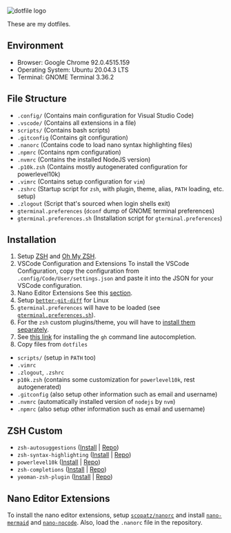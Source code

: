 ![dotfile logo](https://raw.githubusercontent.com/jglovier/dotfiles-logo/main/dotfiles-logo.svg)

These are my dotfiles.

## Environment

- Browser: Google Chrome 92.0.4515.159
- Operating System: Ubuntu 20.04.3 LTS
- Terminal: GNOME Terminal 3.36.2

## File Structure

- `.config/` (Contains main configuration for Visual Studio Code)
- `.vscode/` (Contains all extensions in a file)
- `scripts/` (Contains bash scripts)
- `.gitconfig` (Contains git configuration)
- `.nanorc` (Contains code to load nano syntax highlighting files)
- `.npmrc` (Contains npm configuration)
- `.nvmrc` (Contains the installed NodeJS version)
- `.p10k.zsh` (Contains mostly autogenerated configuration for powerlevel10k)
- `.vimrc` (Contains setup configuration for `vim`)
- `.zshrc` (Startup script for `zsh`, with plugin, theme, alias, `PATH` loading, etc. setup)
- `.zlogout` (Script that's sourced when login shells exit)
- `gterminal.preferences` (`dconf` dump of GNOME terminal preferences)
- `gterminal.preferences.sh` (Installation script for `gterminal.preferences`)

## Installation

1. Setup [ZSH](https://zsh.sourceforge.io/) and [Oh My ZSH](https://ohmyz.sh/).
2. VSCode Configuration and Extensions
   To install the VSCode Configuration, copy the configuration from `.config/Code/User/settings.json`
   and paste it into the JSON for your VSCode configuration.
3. Nano Editor Extensions
   See this [section](#nano-editor-extensions).
4. Setup [`better-git-diff`](https://github.com/Yash-Singh1/better-git-diff) for Linux
5. `gterminal.preferences` will have to be loaded (see [`gterminal.preferences.sh`](./gterminal.preferences.sh)).
6. For the `zsh` custom plugins/theme, you will have to [install them separately](#zsh-custom).
7. See [this link](https://khalidabuhakmeh.com/ohmyzsh-github-cli-command-completion) for installing the `gh` command line autocompletion.
8. Copy files from `dotfiles`

- `scripts/` (setup in `PATH` too)
- `.vimrc`
- `.zlogout`, `.zshrc`
- `p10k.zsh` (contains some customization for `powerlevel10k`, rest autogenerated)
- `.gitconfig` (also setup other information such as email and username)
- `.nvmrc` (automatically installed version of `nodejs` by `nvm`)
- `.npmrc` (also setup other information such as email and username)

## ZSH Custom

- `zsh-autosuggestions` ([Install](https://github.com/zsh-users/zsh-autosuggestions/blob/master/INSTALL.md#oh-my-zsh) | [Repo](https://github.com/zsh-users/zsh-autosuggestions))
- `zsh-syntax-highlighting` ([Install](https://github.com/zsh-users/zsh-syntax-highlighting/blob/master/INSTALL.md#oh-my-zsh) | [Repo](https://github.com/zsh-users/zsh-syntax-highlighting))
- `powerlevel10k` ([Install](https://github.com/romkatv/powerlevel10k#oh-my-zsh) | [Repo](https://github.com/romkatv/powerlevel10k))
- `zsh-completions` ([Install](https://github.com/zsh-users/zsh-completions#oh-my-zsh) | [Repo](https://github.com/zsh-users/zsh-completions))
- `yeoman-zsh-plugin` ([Install](https://github.com/edouard-lopez/yeoman-zsh-plugin#oh-my-zsh) | [Repo](https://github.com/edouard-lopez/yeoman-zsh-plugin))

## Nano Editor Extensions

To install the nano editor extensions, setup [`scopatz/nanorc`](https://github.com/scopatz/nanorc)
and install [`nano-mermaid`](https://github.com/Yash-Singh1/nano-mermaid) and [`nano-nocode`](https://github.com/Yash-Singh1/nano-nocode). Also, load the `.nanorc` file in the repository.
